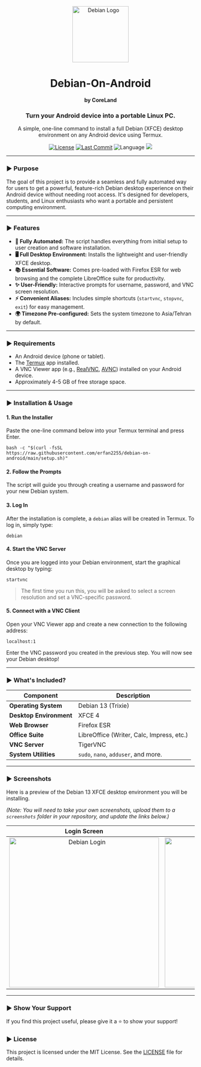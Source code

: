 <!DOCTYPE html>
<html lang="en">
<head>
    <meta charset="UTF-8">
    <meta name="viewport" content="width=device-width, initial-scale=1.0">
    <title> Debian-On-Android README </title>
</head>
<body>

<div align="center">
    <img src="https://raw.githubusercontent.com/debian-infra/artwork/main/logo/debian-logo-256.png" alt="Debian Logo" width="150"/>
    <h1>Debian-On-Android</h1>
    <p><strong>by CoreLand</strong></p>
    <h3>Turn your Android device into a portable Linux PC.</h3>
    <p>A simple, one-line command to install a full Debian (XFCE) desktop environment on any Android device using Termux.</p>
    <p>
        <a href="https://github.com/YourUsername/Debian-On-Android/blob/main/LICENSE"><img src="https://img.shields.io/github/license/YourUsername/Debian-On-Android?style=for-the-badge" alt="License"></a>
        <a href="https://github.com/YourUsername/Debian-On-Android/commits/main"><img src="https://img.shields.io/github/last-commit/YourUsername/Debian-On-Android?style=for-the-badge" alt="Last Commit"></a>
        <img src="https://img.shields.io/badge/Language-Bash-blue?style=for-the-badge" alt="Language">
        <a href="https://hits.seeyoufarm.com"><img src="https://hits.seeyoufarm.com/api/count/incr/badge.svg?url=https%3A%2F%2Fgithub.com%2FYourUsername%2FDebian-On-Android&count_bg=%2379C83D&title_bg=%23555555&icon=&icon_color=%23E7E7E7&title=visitors&edge_flat=false"/></a>
    </p>
</div>

<hr>

<h3>► Purpose</h3>
<p>The goal of this project is to provide a seamless and fully automated way for users to get a powerful, feature-rich Debian desktop experience on their Android device without needing root access. It's designed for developers, students, and Linux enthusiasts who want a portable and persistent computing environment.</p>

<hr>

<h3>► Features</h3>
<ul>
    <li><strong>🚀 Fully Automated:</strong> The script handles everything from initial setup to user creation and software installation.</li>
    <li><strong>🖥️ Full Desktop Environment:</strong> Installs the lightweight and user-friendly XFCE desktop.</li>
    <li><strong>📚 Essential Software:</strong> Comes pre-loaded with Firefox ESR for web browsing and the complete LibreOffice suite for productivity.</li>
    <li><strong>✨ User-Friendly:</strong> Interactive prompts for username, password, and VNC screen resolution.</li>
    <li><strong>⚡ Convenient Aliases:</strong> Includes simple shortcuts (<code>startvnc</code>, <code>stopvnc</code>, <code>exit</code>) for easy management.</li>
    <li><strong>🌍 Timezone Pre-configured:</strong> Sets the system timezone to Asia/Tehran by default.</li>
</ul>

<hr>

<h3>► Requirements</h3>
<ul>
    <li>An Android device (phone or tablet).</li>
    <li>The <a href="https://f-droid.org/en/packages/com.termux/">Termux</a> app installed.</li>
    <li>A VNC Viewer app (e.g., <a href="https://play.google.com/store/apps/details?id=com.realvnc.viewer.android">RealVNC</a>, <a href="https://play.google.com/store/apps/details?id=com.gaurav.avnc">AVNC</a>) installed on your Android device.</li>
    <li>Approximately 4-5 GB of free storage space.</li>
</ul>

<hr>

<h3>► Installation & Usage</h3>

<h4>1. Run the Installer</h4>
<p>Paste the one-line command below into your Termux terminal and press Enter.</p>
<pre><code>bash -c "$(curl -fsSL https://raw.githubusercontent.com/erfan2255/debian-on-android/main/setup.sh)"</code></pre>

<h4>2. Follow the Prompts</h4>
<p>The script will guide you through creating a username and password for your new Debian system.</p>

<h4>3. Log In</h4>
<p>After the installation is complete, a <code>debian</code> alias will be created in Termux. To log in, simply type:</p>
<pre><code>debian</code></pre>

<h4>4. Start the VNC Server</h4>
<p>Once you are logged into your Debian environment, start the graphical desktop by typing:</p>
<pre><code>startvnc</code></pre>
<blockquote>The first time you run this, you will be asked to select a screen resolution and set a VNC-specific password.</blockquote>

<h4>5. Connect with a VNC Client</h4>
<p>Open your VNC Viewer app and create a new connection to the following address:</p>
<pre><code>localhost:1</code></pre>
<p>Enter the VNC password you created in the previous step. You will now see your Debian desktop!</p>

<hr>

<h3>► What's Included?</h3>
<table width="100%">
    <thead>
        <tr>
            <th>Component</th>
            <th>Description</th>
        </tr>
    </thead>
    <tbody>
        <tr>
            <td><strong>Operating System</strong></td>
            <td>Debian 13 (Trixie)</td>
        </tr>
        <tr>
            <td><strong>Desktop Environment</strong></td>
            <td>XFCE 4</td>
        </tr>
        <tr>
            <td><strong>Web Browser</strong></td>
            <td>Firefox ESR</td>
        </tr>
        <tr>
            <td><strong>Office Suite</strong></td>
            <td>LibreOffice (Writer, Calc, Impress, etc.)</td>
        </tr>
        <tr>
            <td><strong>VNC Server</strong></td>
            <td>TigerVNC</td>
        </tr>
        <tr>
            <td><strong>System Utilities</strong></td>
            <td><code>sudo</code>, <code>nano</code>, <code>adduser</code>, and more.</td>
        </tr>
    </tbody>
</table>

<hr>

<h3>► Screenshots</h3>
<p>Here is a preview of the Debian 13 XFCE desktop environment you will be installing.</p>
<p><em>(Note: You will need to take your own screenshots, upload them to a <code>screenshots</code> folder in your repository, and update the links below.)</em></p>
<table width="100%">
    <thead>
        <tr>
            <th align="center">Login Screen</th>
            <th align="center">Desktop View</th>
        </tr>
    </thead>
    <tbody>
        <tr align="center">
            <td><img src="https://raw.githubusercontent.com/YourUsername/Debian-On-Android/main/screenshots/screenshot1.png" alt="Debian Login" width="400"/></td>
            <td><img src="https://raw.githubusercontent.com/YourUsername/Debian-On-Android/main/screenshots/screenshot2.png" alt="Debian Desktop" width="400"/></td>
        </tr>
    </tbody>
</table>

<hr>

<h3>► Show Your Support</h3>
<p>If you find this project useful, please give it a ⭐ to show your support!</p>

<h3>► License</h3>
<p>This project is licensed under the MIT License. See the <a href="https://github.com/YourUsername/Debian-On-Android/blob/main/LICENSE">LICENSE</a> file for details.</p>

</body>
</html>

